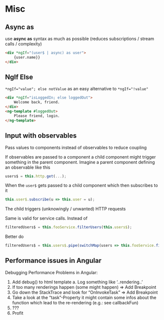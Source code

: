 # Misc

## Async as

use __async as__ syntax as much as possible (reduces subscriptions / stream calls / complexity)
```html
<div *ngIf="(user$ | async) as user">
	{user.name}}
</div>
```

## NgIf Else

```*ngIf="value"; else notValue``` as an easy alternative to ```*ngIf="!value"```
```html
<div *ngIf="isLoggedIn; else loggedOut">
	Welcome back, friend.
</div>
<ng-template #loggedOut>
	Please friend, login.
</ng-template>
```
## Input with observables

Pass values to components instead of observables to reduce coupling

If observables are passed to a component a child component might trigger something in the parent component. Imagine a parent component defining an observable like this
```typescript
users$ = this.http.get(...);
```
When the ```user$``` gets passed to a child component which then subscribes to it
```typescript
this.user$.subscribe(u => this.user = u);
```
The child triggers (unknowingly / unwanted) HTTP requests

Same is valid for service calls. Instead of
```typescript
filteredUsers$ = this.fooService.filterUsers(this.users$);
```
Better do
```typescript
filteredUsers$ = this.users$.pipe(switchMap(users => this.fooService.filterUsers(users)));
```

## Performance issues in Angular

Debugging Performance Problems in Angular:

1. Add debug() to html template
	a.	Log something like ‘..rendering..’
2. If too many renderings happen (some might happen) => Add Breakpoint
3. Go down the StackTrace and look for “OnInvokeTask” => Add Breakpoint
4. Take a look at the “task”-Property it might contain some infos about the function which lead to the re-rendering (e.g.: see callbackFun)
5. ???
6. Profit